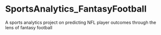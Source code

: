 # SportsAnalytics_FantasyFootball
A sports analytics project on predicting NFL player outcomes through the lens of fantasy football
